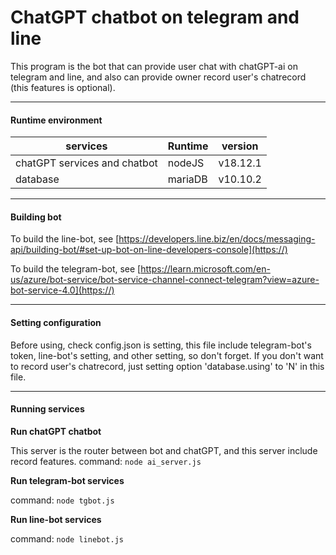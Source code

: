 # ChatGPT chatbot on telegram and line

This program is the bot that can provide user chat with chatGPT-ai on telegram and line, and also can provide owner record user's chatrecord (this features is optional).

---

#### **Runtime environment**


| services                     | Runtime | version  |
| ------------------------------ | --------- | ---------- |
| chatGPT services and chatbot | nodeJS  | v18.12.1 |
| database                     | mariaDB | v10.10.2 |

---

#### **Building bot**

To build the line-bot, see [https://developers.line.biz/en/docs/messaging-api/building-bot/#set-up-bot-on-line-developers-console](https://)

To build the telegram-bot, see [https://learn.microsoft.com/en-us/azure/bot-service/bot-service-channel-connect-telegram?view=azure-bot-service-4.0](https://)

---

#### **Setting configuration**

Before using, check config.json is setting, this file include telegram-bot's token, line-bot's setting, and other setting, so don't forget.
If you don't want to record user's chatrecord, just setting option 'database.using' to 'N' in this file.

---

#### **Running services**

**Run chatGPT chatbot**

This server is the router between bot and chatGPT, and this server include record features.
command: `node ai_server.js`

**Run telegram-bot services**

command: `node tgbot.js`

**Run line-bot services**

command: `node linebot.js`
